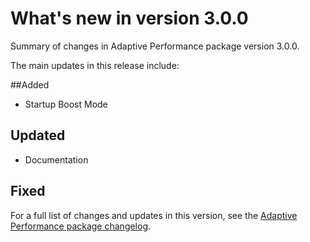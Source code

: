 # What's new in version 3.0.0
Summary of changes in Adaptive Performance package version 3.0.0.

The main updates in this release include:

##Added
* Startup Boost Mode

## Updated
* Documentation

## Fixed

For a full list of changes and updates in this version, see the [Adaptive Performance package changelog](../changelog/CHANGELOG.html).
